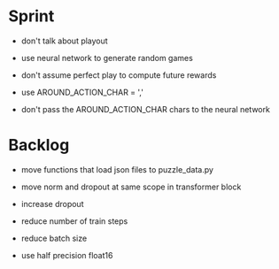 # Sprint

- don't talk about playout
- use neural network to generate random games

- don't assume perfect play to compute future rewards
- use AROUND_ACTION_CHAR = ','
- don't pass the AROUND_ACTION_CHAR chars to the neural network

# Backlog

- move functions that load json files to puzzle_data.py
- move norm and dropout at same scope in transformer block
- increase dropout

- reduce number of train steps
- reduce batch size

- use half precision float16
